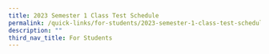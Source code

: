 ```yaml
---
title: 2023 Semester 1 Class Test Schedule
permalink: /quick-links/for-students/2023-semester-1-class-test-schedule/
description: ""
third_nav_title: For Students
---
```

